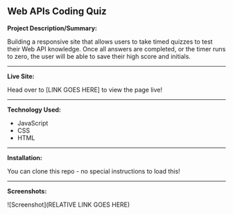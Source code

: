 ## Web APIs Coding Quiz

**Project Description/Summary:**

Building a responsive site that allows users to take timed quizzes to test their Web API knowledge. Once all answers are completed, or the timer runs to zero, the user will be able to save their high score and initials. 

---

**Live Site:**

Head over to [LINK GOES HERE] to view the page live!

---

**Technology Used:**

- JavaScript
- CSS
- HTML

---

**Installation:**

You can clone this repo - no special instructions to load this!

---

**Screenshots:**

![Screenshot](RELATIVE LINK GOES HERE)
